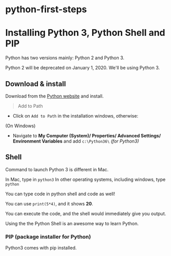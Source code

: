 # python-first-steps

# Installing Python 3, Python Shell and PIP

Python has two versions mainly: Python 2 and Python 3.

Python 2 will be deprecated on January 1, 2020. We'll be using Python 3.

## Download & install

Download from the [Python website](https://www.python.org/downloads/) and install.

> Add to Path

- Click on `Add to Path` in the installation windows, otherwise:

(On Windows)
- Navigate to **My Computer (System)/ Properties/ Advanced Settings/ Environment Variables** and add `c:\Python36\` _(for Python3)_

## Shell

Command to launch Python 3 is different in Mac.

In Mac, type in `python3`
In other operating systems, including windows, type `python`

You can type code in python shell and code as well!

You can use `print(5*4)`, and it shows **20**.

You can execute the code, and the shell would immediately give you output.

Using the the Python Shell is an awesome way to learn Python.

### PIP (package installer for Python)

Python3 comes with pip installed.
